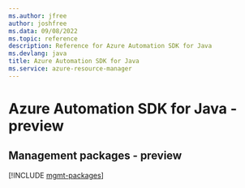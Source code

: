 ```yaml
---
ms.author: jfree
author: joshfree
ms.data: 09/08/2022
ms.topic: reference
description: Reference for Azure Automation SDK for Java
ms.devlang: java
title: Azure Automation SDK for Java
ms.service: azure-resource-manager
---
```

# Azure Automation SDK for Java - preview

## Management packages - preview
[!INCLUDE [mgmt-packages](automation-mgmt-index.md)]